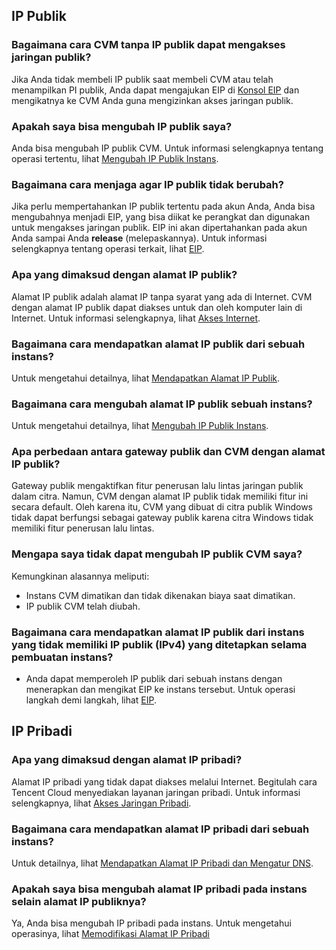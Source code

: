 ## IP Publik

### Bagaimana cara CVM tanpa IP publik dapat mengakses jaringan publik?
Jika Anda tidak membeli IP publik saat membeli CVM atau telah menampilkan PI publik, Anda dapat mengajukan EIP di [Konsol EIP](https://console.cloud.tencent.com/cvm/eip) dan mengikatnya ke CVM Anda guna mengizinkan akses jaringan publik.

### Apakah saya bisa mengubah IP publik saya?

Anda bisa mengubah IP publik CVM. Untuk informasi selengkapnya tentang operasi tertentu, lihat [Mengubah IP Publik Instans](https://intl.cloud.tencent.com/document/product/213/16642).

### Bagaimana cara menjaga agar IP publik tidak berubah?

Jika perlu mempertahankan IP publik tertentu pada akun Anda, Anda bisa mengubahnya menjadi EIP, yang bisa diikat ke perangkat dan digunakan untuk mengakses jaringan publik. EIP ini akan dipertahankan pada akun Anda sampai Anda **release** (melepaskannya).
Untuk informasi selengkapnya tentang operasi terkait, lihat [EIP](https://intl.cloud.tencent.com/document/product/213/16586).

### Apa yang dimaksud dengan alamat IP publik?
Alamat IP publik adalah alamat IP tanpa syarat yang ada di Internet. CVM dengan alamat IP publik dapat diakses untuk dan oleh komputer lain di Internet.
Untuk informasi selengkapnya, lihat [Akses Internet](https://intl.cloud.tencent.com/document/product/213/5224).

### Bagaimana cara mendapatkan alamat IP publik dari sebuah instans?
Untuk mengetahui detailnya, lihat [Mendapatkan Alamat IP Publik](https://intl.cloud.tencent.com/document/product/213/17940).

### Bagaimana cara mengubah alamat IP publik sebuah instans?
Untuk mengetahui detailnya, lihat [Mengubah IP Publik Instans](https://intl.cloud.tencent.com/document/product/213/16642).

### Apa perbedaan antara gateway publik dan CVM dengan alamat IP publik?
Gateway publik mengaktifkan fitur penerusan lalu lintas jaringan publik dalam citra. Namun, CVM dengan alamat IP publik tidak memiliki fitur ini secara default. Oleh karena itu, CVM yang dibuat di citra publik Windows tidak dapat berfungsi sebagai gateway publik karena citra Windows tidak memiliki fitur penerusan lalu lintas.

### Mengapa saya tidak dapat mengubah IP publik CVM saya?
Kemungkinan alasannya meliputi:
- Instans CVM dimatikan dan tidak dikenakan biaya saat dimatikan.
- IP publik CVM telah diubah.


### Bagaimana cara mendapatkan alamat IP publik dari instans yang tidak memiliki IP publik (IPv4) yang ditetapkan selama pembuatan instans?
- Anda dapat memperoleh IP publik dari sebuah instans dengan menerapkan dan mengikat EIP ke instans tersebut. Untuk operasi langkah demi langkah, lihat [EIP](https://intl.cloud.tencent.com/document/product/213/16586).

## IP Pribadi

### Apa yang dimaksud dengan alamat IP pribadi?
Alamat IP pribadi yang tidak dapat diakses melalui Internet. Begitulah cara Tencent Cloud menyediakan layanan jaringan pribadi.
Untuk informasi selengkapnya, lihat [Akses Jaringan Pribadi](https://intl.cloud.tencent.com/document/product/213/5225).

### Bagaimana cara mendapatkan alamat IP pribadi dari sebuah instans?
Untuk detailnya, lihat [Mendapatkan Alamat IP Pribadi dan Mengatur DNS](https://intl.cloud.tencent.com/document/product/213/17941).

### Apakah saya bisa mengubah alamat IP pribadi pada instans selain alamat IP publiknya?
Ya, Anda bisa mengubah IP pribadi pada instans. Untuk mengetahui operasinya, lihat [Memodifikasi Alamat IP Pribadi](https://intl.cloud.tencent.com/document/product/213/16561)

